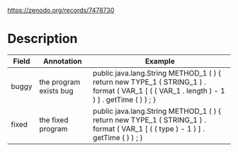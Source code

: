 https://zenodo.org/records/7478730

# Description
| Field | Annotation             | Example                                                                                                                                   |
| ----- | ---------------------- | ----------------------------------------------------------------------------------------------------------------------------------------- |
| buggy | the program exists bug | public java.lang.String METHOD_1 ( ) { return new TYPE_1 ( STRING_1 ) . format ( VAR_1 [ ( ( VAR_1 . length ) - 1 ) ] . getTime ( ) ) ; } |
| fixed | the fixed program      | public java.lang.String METHOD_1 ( ) { return new TYPE_1 ( STRING_1 ) . format ( VAR_1 [ ( ( type ) - 1 ) ] . getTime ( ) ) ; }           |
